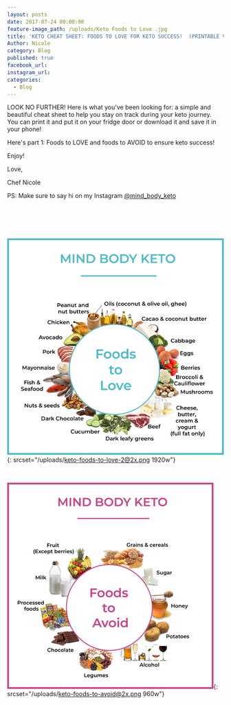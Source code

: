 ```yaml
---
layout: posts
date: 2017-07-24 00:00:00
feature-image_path: /uploads/Keto Foods to Love .jpg
title: 'KETO CHEAT SHEET: FOODS TO LOVE FOR KETO SUCCESS!  (PRINTABLE VERSION)'
Author: Nicole
category: Blog
published: true
facebook_url:
instagram_url:
categories:
  - Blog
---
```


LOOK NO FURTHER! Here is what you've been looking for: a simple and beautiful cheat sheet to help you stay on track during your keto journey. You can print it and put it on your fridge door or download it and save it in your phone!

Here's part 1: Foods to LOVE and foods to AVOID to ensure keto success!&nbsp;

Enjoy!

Love,

Chef Nicole

PS: Make sure to say hi on my Instagram [@mind\_body\_keto](https://www.instagram.com/mind_body_keto/)&nbsp;

### &nbsp;

&nbsp;

![](/uploads/keto-foods-to-love-2.png){: srcset="/uploads/keto-foods-to-love-2@2x.png 1920w"}

&nbsp;

![](/uploads/keto-foods-to-avoid.png){: srcset="/uploads/keto-foods-to-avoid@2x.png 960w"}

&nbsp;

&nbsp;